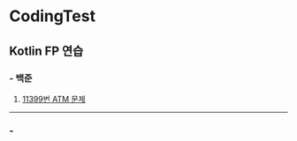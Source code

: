 # CodingTest

## Kotlin FP 연습
### - 백준
  1. [11399번 ATM 문제](https://www.acmicpc.net/problem/11399)
* * *
### - 
